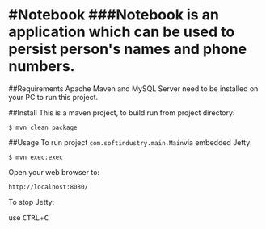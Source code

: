 #Notebook
###Notebook is an application which can be used to persist person's names and phone numbers.
======================================

##Requirements
Apache Maven and MySQL Server need to be installed on your PC to run this project.


##Install
This is a maven project, to build run from project directory:

    $ mvn clean package


##Usage
To run project `com.softindustry.main.Main`via embedded Jetty:

    $ mvn exec:exec

Open your web browser to:

    http://localhost:8080/  

To stop Jetty:

  use <kbd>CTRL</kbd>+<kbd>C</kbd>
